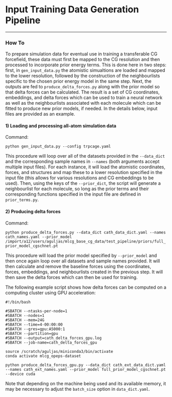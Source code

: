 # Input Training Data Generation Pipeline
-----------------------------------------

### How To

To prepare simulation data for eventual use in training a transferable CG forcefield, these data must first be mapped to the CG resolution and then processed to incorporate prior energy terms. This is done here in  two steps: first, in `gen_input_data.py` the atomistic simualtions are loaded and mapped to the lower resolution, followed by the construction of the neighbourlists specific to the chosen prior energy model in the same step. Next, the outputs are fed to `produce_delta_forces.py` along with the prior model so that delta forces can be calculated. The result is a set of CG coordinates, embeddings, and delta forces which can be used to train a neural network as well as the neighbourlists associated with each molecule which can be fitted to produce new prior models, if needed. In the details below, input files are provided as an example.

#### 1) Loading and processing all-atom simulation data

Command:

`python gen_input_data.py --config trpcage.yaml`

This procedure will loop over all of the datasets provided in the `--data_dict` and the corresponding sample names in `--names` (both arguments accept multiple input files). For each instance, it will load the atomistic coordinates, forces, and structures and map these to a lower resolution specified in the input file (this allows for various resolutions and CG embeddings to be used). Then, using the keys of the `--prior_dict`, the script will generate a neighbourlist for each molecule, so long as the prior terms and their corresponding functions specified in the input file are defined in `prior_terms.py`.

#### 2) Producing delta forces

Command:

`python produce_delta_forces.py --data_dict cath_data_dict.yaml --names cath_names.yaml --prior_model /import/a12/users/aguljas/mlcg_base_cg_data/test_pipeline/priors/full_prior_model_cgschnet.pt`

This procedure will load the prior model specified by `--prior_model` and then once again loop over all datasets and sample names provided. It will then calculate and remove the baseline forces using the coordinates, forces, embeddings, and neighbourlists created in the previous step. It will then save the delta forces which can then be used for training.

The following example script shows how delta forces can be computed on a computing cluster using GPU acceleration:

```
#!/bin/bash

#SBATCH --ntasks-per-node=1
#SBATCH --nodes=1
#SBATCH --mem=24G
#SBATCH --time=4-00:00:00
#SBATCH --gres=gpu:A5000:1
#SBATCH --partition=gpu
#SBATCH --output=cath_delta_forces_gpu.log
#SBATCH --job-name=cath_delta_forces_gpu

source /scratch/aguljas/miniconda3/bin/activate
conda activate mlcg_opeps-dataset

python produce_delta_forces_gpu.py --data_dict cath_ext_data_dict.yaml --names cath_ext_names.yaml --prior_model full_prior_model_cgschnet.pt --device cuda
```

Note that depending on the machine being used and its available memory, it may be necessary to adjust the `batch_size` option in `data_dict.yaml`.


